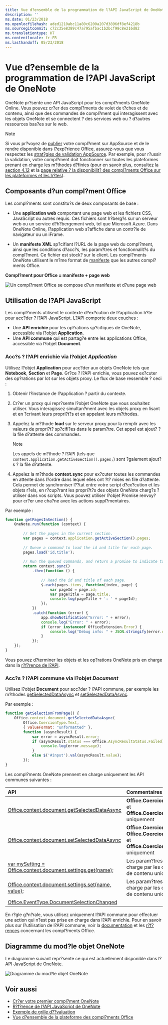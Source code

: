 ```yaml
---
title: Vue d?ensemble de la programmation de l?API JavaScript de OneNote
description: ''
ms.date: 01/23/2018
ms.openlocfilehash: aded1210abc11a80c6200a207d3896df8ef4218b
ms.sourcegitcommit: c72c35e8389c47a795afbac1b2bcf98c8e216d82
ms.translationtype: HT
ms.contentlocale: fr-FR
ms.lasthandoff: 05/23/2018
---
```

# <a name="onenote-javascript-api-programming-overview"></a>Vue d?ensemble de la programmation de l?API JavaScript de OneNote

OneNote pr?sente une API JavaScript pour les compl?ments OneNote Online. Vous pouvez cr?er des compl?ments de volet de t?ches et de contenu, ainsi que des commandes de compl?ment qui interagissent avec les objets OneNote et se connectent ? des services web ou ? d?autres ressources bas?es sur le web.

> [!NOTE]
> Si vous pr?voyez de [publier](../publish/publish.md) votre compl?ment sur AppSource et de le rendre disponible dans l?exp?rience Office, assurez-vous que vous respectez les [strat?gies de validation AppSource](https://docs.microsoft.com/en-us/office/dev/store/validation-policies). Par exemple, pour r?ussir la validation, votre compl?ment doit fonctionner sur toutes les plateformes prenant en charge les m?thodes d?finies (pour en savoir plus, consultez la [section 4.12](https://docs.microsoft.com/en-us/office/dev/store/validation-policies#4-apps-and-add-ins-behave-predictably) et la [page relative ? la disponibilit? des compl?ments Office sur les plateformes et les h?tes](../overview/office-add-in-availability.md)).

## <a name="components-of-an-office-add-in"></a>Composants d?un compl?ment Office

Les compl?ments sont constitu?s de deux composants de base :

- Une **application web** comportant une page web et les fichiers CSS, JavaScript ou autres requis. Ces fichiers sont h?berg?s sur un serveur web ou un service d?h?bergement web, tel que Microsoft Azure. Dans OneNote Online, l?application web s?affiche dans un contr?le de navigateur ou un iFrame.
    
- Un **manifeste XML** sp?cifiant l?URL de la page web du compl?ment, ainsi que les conditions d?acc?s, les param?tres et fonctionnalit?s du compl?ment. Ce fichier est stock? sur le client. Les compl?ments OneNote utilisent le m?me format de [manifeste](../develop/add-in-manifests.md) que les autres compl?ments Office.

**Compl?ment pour Office = manifeste + page web**

![Un compl?ment Office se compose d?un manifeste et d?une page web](../images/onenote-add-in.png)

## <a name="using-the-javascript-api"></a>Utilisation de l?API JavaScript

Les compl?ments utilisent le contexte d?ex?cution de l?application h?te pour acc?der ? l?API JavaScript. L?API comporte deux couches : 

- Une **API enrichie** pour les op?rations sp?cifiques de OneNote, accessible via l?objet **Application**.
- Une **API commune** qui est partag?e entre les applications Office, accessible via l?objet **Document**.

### <a name="accessing-the-rich-api-through-the-application-object"></a>Acc?s ? l?API enrichie via l?objet *Application*

Utilisez l?objet **Application** pour acc?der aux objets OneNote tels que **Notebook**, **Section** et **Page**. Gr?ce ? l?API enrichie, vous pouvez ex?cuter des op?rations par lot sur les objets proxy. Le flux de base ressemble ? ceci : 

1. Obtenir l?instance de l?application ? partir du contexte.

2. Cr?er un proxy qui repr?sente l?objet OneNote que vous souhaitez utiliser. Vous interagissez simultan?ment avec les objets proxy en lisant et en ?crivant leurs propri?t?s et en appelant leurs m?thodes. 

3. Appelez la m?thode **load** sur le serveur proxy pour la remplir avec les valeurs de propri?t? sp?cifi?es dans le param?tre. Cet appel est ajout? ? la file d?attente des commandes.

   > [!NOTE]
   > Les appels de m?thode ? l?API (tels que `context.application.getActiveSection().pages;`) sont ?galement ajout?s ? la file d?attente.

4. Appelez la m?thode **context.sync** pour ex?cuter toutes les commandes en attente dans l?ordre dans lequel elles ont ?t? mises en file d?attente. Cela permet de synchroniser l??tat entre votre script d?ex?cution et les objets r?els, en r?cup?rant les propri?t?s des objets OneNote charg?s ? utiliser dans vos scripts. Vous pouvez utiliser l?objet Promise renvoy? pour cr?er une cha?ne avec les actions suppl?mentaires.

Par exemple : 

```js
function getPagesInSection() {
    OneNote.run(function (context) {
        
        // Get the pages in the current section.
        var pages = context.application.getActiveSection().pages;
        
        // Queue a command to load the id and title for each page.            
        pages.load('id,title');
        
        // Run the queued commands, and return a promise to indicate task completion.
        return context.sync()
            .then(function () {
                
                // Read the id and title of each page. 
                $.each(pages.items, function(index, page) {
                    var pageId = page.id;
                    var pageTitle = page.title;
                    console.log(pageTitle + ': ' + pageId); 
                });
            })
            .catch(function (error) {
                app.showNotification("Error: " + error);
                console.log("Error: " + error);
                if (error instanceof OfficeExtension.Error) {
                    console.log("Debug info: " + JSON.stringify(error.debugInfo));
                }
            });
    });
}
```

Vous pouvez d?terminer les objets et les op?rations OneNote pris en charge dans la [r?f?rence de l?API](https://dev.office.com/reference/add-ins/onenote/onenote-add-ins-javascript-reference).

### <a name="accessing-the-common-api-through-the-document-object"></a>Acc?s ? l?API commune via l?objet *Document*

Utilisez l?objet **Document** pour acc?der ? l?API commune, par exemple les m?thodes [getSelectedDataAsync](https://dev.office.com/reference/add-ins/shared/document.getselecteddataasync) et [setSelectedDataAsync](https://dev.office.com/reference/add-ins/shared/document.setselecteddataasync). 

Par exemple :  

```js
function getSelectionFromPage() {
    Office.context.document.getSelectedDataAsync(
        Office.CoercionType.Text,
        { valueFormat: "unformatted" },
        function (asyncResult) {
            var error = asyncResult.error;
            if (asyncResult.status === Office.AsyncResultStatus.Failed) {
                console.log(error.message);
            }
            else $('#input').val(asyncResult.value);
        });
}
```
Les compl?ments OneNote prennent en charge uniquement les API communes suivantes :

| API | Commentaires |
|:------|:------|
| [Office.context.document.getSelectedDataAsync](https://dev.office.com/reference/add-ins/shared/document.getselecteddataasync) | **Office.CoercionType.Text** et **Office.CoercionType.Matrix** uniquement |
| [Office.context.document.setSelectedDataAsync](https://dev.office.com/reference/add-ins/shared/document.setselecteddataasync) | **Office.CoercionType.Text**, **Office.CoercionType.Image** et **Office.CoercionType.Html** uniquement | 
| [var mySetting = Office.context.document.settings.get(name);](https://dev.office.com/reference/add-ins/shared/settings.get) | Les param?tres sont pris en charge par les compl?ments de contenu uniquement | 
| [Office.context.document.settings.set(name, value);](https://dev.office.com/reference/add-ins/shared/settings.set) | Les param?tres sont pris en charge par les compl?ments de contenu uniquement | 
| [Office.EventType.DocumentSelectionChanged](https://dev.office.com/reference/add-ins/shared/document.selectionchanged.event) ||

En r?gle g?n?rale, vous utilisez uniquement l?API commune pour effectuer une action qui n?est pas prise en charge dans l?API enrichie. Pour en savoir plus sur l?utilisation de l?API commune, voir la [documentation](../overview/office-add-ins.md) et les [r?f?rences](https://dev.office.com/reference/add-ins/javascript-api-for-office) concernant les compl?ments Office.


<a name="om-diagram"></a>
## <a name="onenote-object-model-diagram"></a>Diagramme du mod?le objet OneNote 
Le diagramme suivant repr?sente ce qui est actuellement disponible dans l?API JavaScript de OneNote.

  ![Diagramme du mod?le objet OneNote](../images/onenote-om.png)


## <a name="see-also"></a>Voir aussi

- [Cr?er votre premier compl?ment OneNote](onenote-add-ins-getting-started.md)
- [R?f?rence de l?API JavaScript de OneNote](https://dev.office.com/reference/add-ins/onenote/onenote-add-ins-javascript-reference)
- [Exemple de grille d??valuation](https://github.com/OfficeDev/OneNote-Add-in-Rubric-Grader)
- [Vue d?ensemble de la plateforme des compl?ments Office](../overview/office-add-ins.md)
